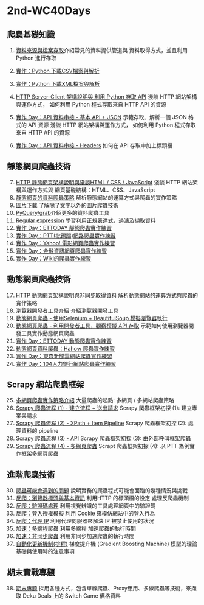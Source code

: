 # 2nd-WC40Days

## 爬蟲基礎知識
1. [資料來源與檔案存取](https://github.com/willhwh/WC40Days/blob/master/Day001_HW.ipynb)介紹常見的資料提供管道與 資料取得方式，並且利用 Python 進行存取
1. [實作：Python 下載CSV檔案與解析](https://github.com/willhwh/WC40Days/blob/master/Day002_HW.ipynb)

1. [實作：Python 下載XML檔案與解析](https://github.com/willhwh/WC40Days/blob/master/Day003_HW.ipynb)

1. [HTTP Server-Client 架構說明與 利用 Python 存取 API](https://github.com/willhwh/WC40Days/blob/master/Day004_HW.ipynb)
淺談 HTTP 網站架構與運作方式， 如何利用 Python 程式存取來自 HTTP API 的資源
1. [實作 Day：API 資料串接 - 基本 API + JSON](https://github.com/willhwh/WC40Days/blob/master/Day005_HW.ipynb)
示範存取、解析一個 JSON 格式的 API 資源
淺談 HTTP 網站架構與運作方式， 如何利用 Python 程式存取來自 HTTP API 的資源
1. [實作 Day：API 資料串接 - Headers](https://github.com/willhwh/WC40Days/blob/master/Day006_HW.ipynbb)
如何在 API 存取中加上標頭檔

## 靜態網頁爬蟲技術
7. [HTTP 靜態網頁架構說明與淺談HTML / CSS / JavaScript](https://github.com/willhwh/WC40Days/blob/master/Day007_HW.ipynb)
淺談 HTTP 網站架構與運作方式與 網頁基礎結構：HTML、CSS、JavaScript
7. [靜態網頁的資料爬蟲策略](https://github.com/willhwh/WC40Days/blob/master/Day008_HW.ipynb)
解析靜態網站的運算方式與爬蟲的實作策略
7. [圖片下載](https://github.com/willhwh/WC40Days/blob/master/Day009_HW.ipynb)
了解除了文字以外的圖片爬蟲技術
7. [PyQuery/grab](https://github.com/willhwh/WC40Days/blob/master/Day010_HW.ipynb)介紹更多的資料爬蟲工具
7. [Regular expression](https://github.com/willhwh/WC40Days/blob/master/Day011_Regular_Expression_HW.ipynb)
學習利用正規表達式，過濾及擷取資料
7. [實作 Day：ETTODAY 靜態爬蟲實作練習](https://github.com/willhwh/WC40Days/blob/master/Day012_HW.ipynb)
7. [實作 Day：PTT(批踢踢)網路爬蟲實作練習](https://github.com/willhwh/WC40Days/blob/master/Day013_HW.ipynb)
7. [實作 Day：Yahoo! 電影網頁爬蟲實作練習](https://github.com/willhwh/WC40Days/blob/master/Day014_Yahoo_Movie_HW.ipynb)
7. [實作 Day：金融資訊網頁爬蟲實作練習](https://github.com/willhwh/WC40Days/blob/master/Day015_Taiwan_Bank_HW.ipynb)
7. [實作 Day：Wiki的爬蟲實作練習](hhttps://github.com/willhwh/WC40Days/blob/master/Day016_Wikipedia_HW.ipynb)

## 動態網頁爬蟲技術
17. [HTTP 動態網頁架構說明與非同步取得資料](https://github.com/willhwh/WC40Days/blob/master/Day017_HW.ipynb)
解析動態網站的運算方式與爬蟲的實作策略
17. [瀏覽器開發者工具介紹](https://github.com/willhwh/WC40Days/blob/master/Day018_HW.ipynb)
介紹瀏覽器開發工具
17. [動態網頁爬蟲 - 使用Selenium + BeautifulSoup 模擬瀏覽器執行](https://github.com/willhwh/WC40Days/blob/master/Day019_HW.ipynb)
17. [動態網頁爬蟲 - 利用開發者工具，觀察模擬 API 存取](https://github.com/willhwh/WC40Days/blob/master/Day020_HW.ipynb)
示範如何使用瀏覽器開發工具實作動態網頁爬蟲
17. [實作 Day：ETTODAY 動態爬蟲實作練習](hhttps://github.com/willhwh/WC40Days/blob/master/Day021_HW.ipynb)
17. [動態網頁資料爬蟲：Hahow 爬蟲實作練習](https://github.com/willhwh/WC40Days/blob/master/Day022_HW.ipynb)
17. [實作 Day：東森新聞雲網站爬蟲實作練習](https://github.com/willhwh/WC40Days/blob/master/Day023_ETtoday_News_HW.ipynb)
17. [實作 Day：104人力銀行網站爬蟲實作練習](https://github.com/willhwh/WC40Days/blob/master/Day024_104HR_HW.ipynb)



## Scrapy 網站爬蟲框架
25. [多網頁爬蟲實作策略介紹]()
大量爬蟲的起點: 多網頁 / 多網站爬蟲策略
25. [Scrapy 爬蟲流程 (1) - 建立流程 + 送出請求](https://github.com/willhwh/WC40Days/blob/master/Day026_PTTCrawler.py)
Scrapy 爬蟲框架初探 (1): 建立專案與請求
25. [Scrapy 爬蟲流程 (2) - XPath + Item Pipeline]()
Scrapy 爬蟲框架初探 (2): 處理資料的 pipeline
25. [Scrapy 爬蟲流程 (3) - API](https://github.com/willhwh/WC40Days/blob/master/Day028_main.py)
Scrapy 爬蟲框架初探 (3): 由外部呼叫框架爬蟲
25. [Scrapy 爬蟲流程 (4) - 多網頁爬蟲](https://github.com/willhwh/WC40Days/blob/master/Day029_main.py)
Scrapt 爬蟲框架初探 (4): 以 PTT 為例實作框架多網頁爬蟲

## 進階爬蟲技術
30. [爬蟲可能會遇到的問題](https://github.com/willhwh/WC40Days/blob/master/Day030_main.py)
說明實務的爬蟲程式可能會面臨的幾種情況與挑戰
30. [反爬：瀏覽器標頭與基本資訊](https://github.com/willhwh/WC40Days/blob/master/Day031_main.py)
利用HTTP 的標頭檔的設定 處理反爬蟲機制
30. [反爬：驗證碼處理](https://github.com/willhwh/WC40Days/blob/master/Day032_main.py)
利用視覺辨識的工具處理網頁中的驗證碼
30. [反爬：登入授權模擬](https://github.com/willhwh/WC40Days/blob/master/Day033_main.py)
利用 Cookie 來模仿網站中的登入行為
30. [反爬：代理 IP](https://github.com/willhwh/WC40Days/blob/master/Day034_main.py)
利用代理伺服器來解決 IP 被禁止使用的狀況
30. [加速：多線程爬蟲](https://github.com/willhwh/WC40Days/blob/master/Day035_main.py)
利用多線程 加速爬蟲的執行時間
30. [加速：非同步爬蟲](https://github.com/willhwh/WC40Days/blob/master/Day036_main.py)
利用非同步加速爬蟲的執行時間
30. [自動化更新機制(排程)](https://github.com/willhwh/WC40Days/blob/master/Day037_main.py)
梯度提升機 (Gradient Boosting Machine) 模型的理論基礎與使用時的注意事項


## 期末實戰專題
38. [期末專題](https://github.com/willhwh/WC40Days/blob/master/Day40_Switch_Game_Price%20Crawler.ipynb)
採用各種方式，包含單線爬蟲、Proxy應用、多線爬蟲等技術，來擷取 Deku Deals 上的 Switch Game 價格資料


